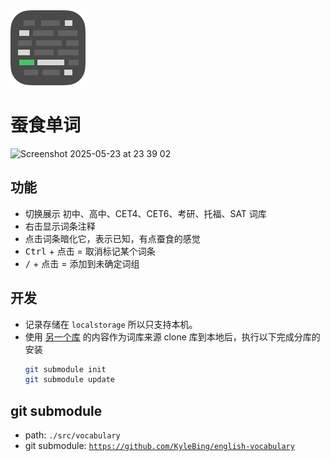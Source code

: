 <img src="./public/logo.png" width="120" alt="logo">

# 蚕食单词

<img width="1624" alt="Screenshot 2025-05-23 at 23 39 02" src="https://github.com/user-attachments/assets/fe0dbf24-55b7-4b2f-bf5b-052e7498b06d" />



## 功能
- 切换展示 初中、高中、CET4、CET6、考研、托福、SAT 词库
- 右击显示词条注释
- 点击词条暗化它，表示已知，有点蚕食的感觉
- <kbd>Ctrl</kbd> + 点击 = 取消标记某个词条
- <kbd>/</kbd> + 点击 = 添加到未确定词组

## 开发

- 记录存储在 `localstorage` 所以只支持本机。
- 
    使用 [另一个库](https://github.com/KyleBing/english-vocabulary) 的内容作为词库来源
    clone 库到本地后，执行以下完成分库的安装
    ```sh
    git submodule init
    git submodule update 
    ```

## git submodule

- path: `./src/vocabulary`
- git submodule:  [`https://github.com/KyleBing/english-vocabulary`](https://github.com/KyleBing/english-vocabulary)
